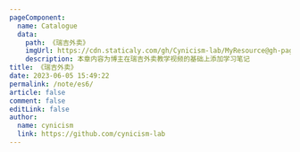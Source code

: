 ```yaml
---
pageComponent:
  name: Catalogue
  data:
    path: 《瑞吉外卖》
    imgUrl: https://cdn.staticaly.com/gh/Cynicism-lab/MyResource@gh-pages/ruiji.ph7ilr13muo.webp
    description: 本章内容为博主在瑞吉外卖教学视频的基础上添加学习笔记
title: 《瑞吉外卖》
date: 2023-06-05 15:49:22
permalink: /note/es6/
article: false
comment: false
editLink: false
author:
  name: cynicism
  link: https://github.com/cynicism-lab
---
```

